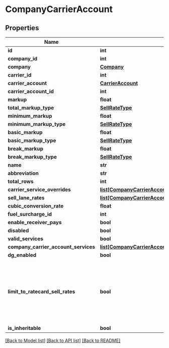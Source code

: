 # CompanyCarrierAccount

## Properties
Name | Type | Description | Notes
------------ | ------------- | ------------- | -------------
**id** | **int** |  | [optional] 
**company_id** | **int** |  | [optional] 
**company** | [**Company**](Company.md) |  | [optional] 
**carrier_id** | **int** |  | [optional] 
**carrier_account** | [**CarrierAccount**](CarrierAccount.md) |  | [optional] 
**carrier_account_id** | **int** |  | [optional] 
**markup** | **float** |  | [optional] 
**total_markup_type** | [**SellRateType**](SellRateType.md) |  | [optional] 
**minimum_markup** | **float** |  | [optional] 
**minimum_markup_type** | [**SellRateType**](SellRateType.md) |  | [optional] 
**basic_markup** | **float** |  | [optional] 
**basic_markup_type** | [**SellRateType**](SellRateType.md) |  | [optional] 
**break_markup** | **float** |  | [optional] 
**break_markup_type** | [**SellRateType**](SellRateType.md) |  | [optional] 
**name** | **str** |  | 
**abbreviation** | **str** |  | 
**total_rows** | **int** |  | [optional] 
**carrier_service_overrides** | [**list[CompanyCarrierAccountServiceOverride]**](CompanyCarrierAccountServiceOverride.md) |  | [optional] 
**sell_lane_rates** | [**list[CompanyCarrierAccountSellLaneRateWithBreakSets]**](CompanyCarrierAccountSellLaneRateWithBreakSets.md) |  | [optional] 
**cubic_conversion_rate** | **float** |  | [optional] 
**fuel_surcharge_id** | **int** |  | [optional] 
**enable_receiver_pays** | **bool** |  | [optional] 
**disabled** | **bool** |  | [optional] 
**valid_services** | **bool** |  | [optional] 
**company_carrier_account_services** | [**list[CompanyCarrierAccountService]**](CompanyCarrierAccountService.md) |  | [optional] 
**dg_enabled** | **bool** |  | [optional] 
**limit_to_ratecard_sell_rates** | **bool** | When set to true, prices will only price when there is a sell rate for that lane (and the breaks cover the consignment&#x27;s items) | [optional] 
**is_inheritable** | **bool** |  | [optional] 

[[Back to Model list]](../README.md#documentation-for-models) [[Back to API list]](../README.md#documentation-for-api-endpoints) [[Back to README]](../README.md)

